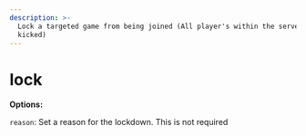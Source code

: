 ```yaml
---
description: >-
  Lock a targeted game from being joined (All player's within the server will be
  kicked)
---
```


# lock

**Options:**

`reason`: Set a reason for the lockdown. This is not required
